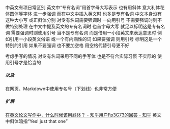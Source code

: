 中英文有项日常区别
英文中“专有名词”用首字母大写表示
也有用斜体 意大利体花体圆体等字体 进一步强调
而在中文中插入英文时 也多是专有名词
中文本身没有这种大小写 或正斜体分别
对专有名词需要强调时 一向用引号
不需要强调时则不做特别处理
在中文中提及英文的专有名词时
也首字母大写 就足以标明这是专有名词
需要强调时则使用引号
当不是专有名词 而是借用一小段英文来表达意思时
例如引用一小段英文俗语 或一个有内涵性的词
如果要强调 则用引号 标明这是一个特别的引用
如果不要强调 也不要加空格
用空格代替引号更不好

考虑手写的情况
对专有名词采用不同的手写体
也是不符合实际习惯 不实际的
使用引号才是恰当的

##### 以及
在网页、Markdown中使用专名号（下划线）也非常方便

##### 扩展
[在英文论文写作中，什么时候该用斜体？ - 知乎用户Fp3G73的回答 - 知乎](https://www.zhihu.com/question/27536649/answer/965846902)
英文中斜体暗指“Yes! just that one”